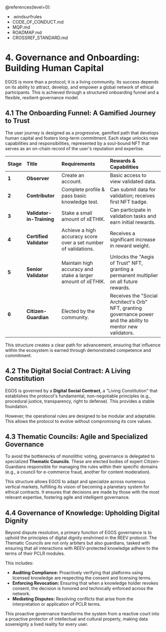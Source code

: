 @references(level=0):
 - .windsurfrules
 - CODE_OF_CONDUCT.md
 - MQP.md
 - ROADMAP.md
 - CROSSREF_STANDARD.md

# 4. Governance and Onboarding: Building Human Capital

EGOS is more than a protocol; it is a living community. Its success depends on its ability to attract, develop, and empower a global network of ethical participants. This is achieved through a structured onboarding funnel and a flexible, resilient governance model.

## 4.1 The Onboarding Funnel: A Gamified Journey to Trust

The user journey is designed as a progressive, gamified path that develops human capital and fosters long-term commitment. Each stage unlocks new capabilities and responsibilities, represented by a soul-bound NFT that serves as an on-chain record of the user's reputation and expertise.

| Stage | Title | Requirements | Rewards & Capabilities |
| :--- | :--- | :--- | :--- |
| **1** | **Observer** | Create an account. | Basic access to view validated data. |
| **2** | **Contributor** | Complete profile & pass basic knowledge test. | Can submit data for validation; receives first NFT badge. |
| **3** | **Validator-in-Training** | Stake a small amount of xETHIK. | Can participate in validation tasks and earn initial rewards. |
| **4** | **Certified Validator** | Achieve a high accuracy score over a set number of validations. | Receives a significant increase in reward weight. |
| **5** | **Senior Validator** | Maintain high accuracy and stake a larger amount of xETHIK. | Unlocks the "Aegis of Trust" NFT, granting a permanent multiplier on all future rewards. |
| **6** | **Citizen-Guardian** | Elected by the community. | Receives the "Social Architect's Orb" NFT, granting governance power and the ability to mentor new validators. |

This structure creates a clear path for advancement, ensuring that influence within the ecosystem is earned through demonstrated competence and commitment.

## 4.2 The Digital Social Contract: A Living Constitution

EGOS is governed by a **Digital Social Contract**, a "Living Constitution" that establishes the protocol's fundamental, non-negotiable principles (e.g., procedural justice, transparency, right to defense). This provides a stable foundation.

However, the operational rules are designed to be modular and adaptable. This allows the protocol to evolve without compromising its core values.

## 4.3 Thematic Councils: Agile and Specialized Governance

To avoid the bottlenecks of monolithic voting, governance is delegated to specialized **Thematic Councils**. These are elected bodies of expert Citizen-Guardians responsible for managing the rules within their specific domains (e.g., a council for e-commerce fraud, another for content moderation).

This structure allows EGOS to adapt and specialize across numerous vertical markets, fulfilling its vision of becoming a planetary system for ethical contracts. It ensures that decisions are made by those with the most relevant expertise, fostering agile and intelligent governance.

## 4.4 Governance of Knowledge: Upholding Digital Dignity

Beyond dispute resolution, a primary function of EGOS governance is to uphold the principles of digital dignity enshrined in the REEV protocol. The Thematic Councils are not only arbiters but also guardians, tasked with ensuring that all interactions with REEV-protected knowledge adhere to the terms of their PCLR modules.

This includes:
-   **Auditing Compliance:** Proactively verifying that platforms using licensed knowledge are respecting the consent and licensing terms.
-   **Enforcing Revocation:** Ensuring that when a knowledge holder revokes consent, the decision is honored and technically enforced across the network.
-   **Mediating Disputes:** Resolving conflicts that arise from the interpretation or application of PCLR terms.

This proactive governance transforms the system from a reactive court into a proactive protector of intellectual and cultural property, making data sovereignty a lived reality for every user.